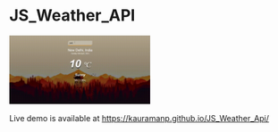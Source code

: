 # JS_Weather_API
<img src="video.gif" width="50%" height="50%" />

Live demo is available at https://kauramanp.github.io/JS_Weather_Api/

 
